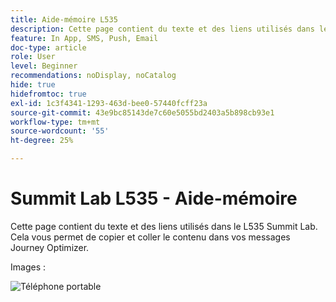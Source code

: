 ```yaml
---
title: Aide-mémoire L535
description: Cette page contient du texte et des liens utilisés dans le L535 Summit Lab.
feature: In App, SMS, Push, Email
doc-type: article
role: User
level: Beginner
recommendations: noDisplay, noCatalog
hide: true
hidefromtoc: true
exl-id: 1c3f4341-1293-463d-bee0-57440fcff23a
source-git-commit: 43e9bc85143de7c60e5055bd2403a5b898cb93e1
workflow-type: tm+mt
source-wordcount: '55'
ht-degree: 25%

---
```


# Summit Lab L535 - Aide-mémoire

Cette page contient du texte et des liens utilisés dans le L535 Summit Lab. Cela vous permet de copier et coller le contenu dans vos messages Journey Optimizer.

Images :

![Téléphone portable](/help/summit-lab-assets/assets/online-banking-app-01.png)

